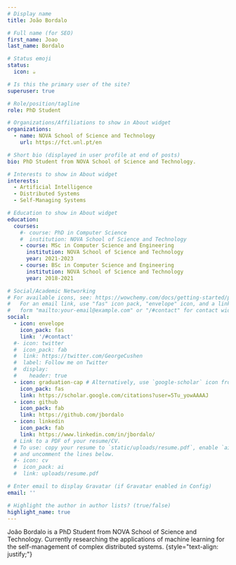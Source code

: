 ```yaml
---
# Display name
title: João Bordalo

# Full name (for SEO)
first_name: Joao
last_name: Bordalo

# Status emoji
status:
  icon: ☕️

# Is this the primary user of the site?
superuser: true

# Role/position/tagline
role: PhD Student

# Organizations/Affiliations to show in About widget
organizations:
  - name: NOVA School of Science and Technology
    url: https://fct.unl.pt/en

# Short bio (displayed in user profile at end of posts)
bio: PhD Student from NOVA School of Science and Technology.

# Interests to show in About widget
interests:
  - Artificial Intelligence
  - Distributed Systems
  - Self-Managing Systems

# Education to show in About widget
education:
  courses:
    #- course: PhD in Computer Science
    #  institution: NOVA School of Science and Technology
    - course: MSc in Computer Science and Engineering
      institution: NOVA School of Science and Technology
      year: 2021-2023
    - course: BSc in Computer Science and Engineering
      institution: NOVA School of Science and Technology
      year: 2018-2021

# Social/Academic Networking
# For available icons, see: https://wowchemy.com/docs/getting-started/page-builder/#icons
#   For an email link, use "fas" icon pack, "envelope" icon, and a link in the
#   form "mailto:your-email@example.com" or "/#contact" for contact widget.
social:
  - icon: envelope
    icon_pack: fas
    link: '/#contact'
  #- icon: twitter
  #  icon_pack: fab
  #  link: https://twitter.com/GeorgeCushen
  #  label: Follow me on Twitter
  #  display:
  #    header: true
  - icon: graduation-cap # Alternatively, use `google-scholar` icon from `ai` icon pack
    icon_pack: fas
    link: https://scholar.google.com/citations?user=5Tu_yowAAAAJ
  - icon: github
    icon_pack: fab
    link: https://github.com/jbordalo
  - icon: linkedin
    icon_pack: fab
    link: https://www.linkedin.com/in/jbordalo/
  # Link to a PDF of your resume/CV.
  # To use: copy your resume to `static/uploads/resume.pdf`, enable `ai` icons in `params.yaml`,
  # and uncomment the lines below.
  #- icon: cv
  #  icon_pack: ai
  #  link: uploads/resume.pdf

# Enter email to display Gravatar (if Gravatar enabled in Config)
email: ''

# Highlight the author in author lists? (true/false)
highlight_name: true
---
```


João Bordalo is a PhD Student from NOVA School of Science and Technology. Currently researching the applications of machine learning for the self-management of complex distributed systems.
{style="text-align: justify;"}
